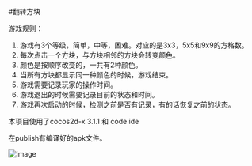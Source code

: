 #翻转方块

游戏规则：

1. 游戏有3个等级，简单，中等，困难。对应的是3x3，5x5和9x9的方格数。
2. 每次点击一个方块，与方块相邻的方块会转变颜色。
3. 颜色是按顺序改变的，一共有2种颜色。
4. 当所有方块都显示同一种颜色的时候，游戏结束。
5. 游戏需要记录玩家的操作时间。
6. 游戏退出的时候需要记录目前的状态和时间。
7. 游戏再次启动的时候，检测之前是否有记录，有的话恢复之前的状态。

本项目使用了cocos2d-x 3.1.1 和 code ide

在publish有编译好的apk文件。


![image](http://git.oschina.net/nov_eleven/photo/raw/master/flip.gif)